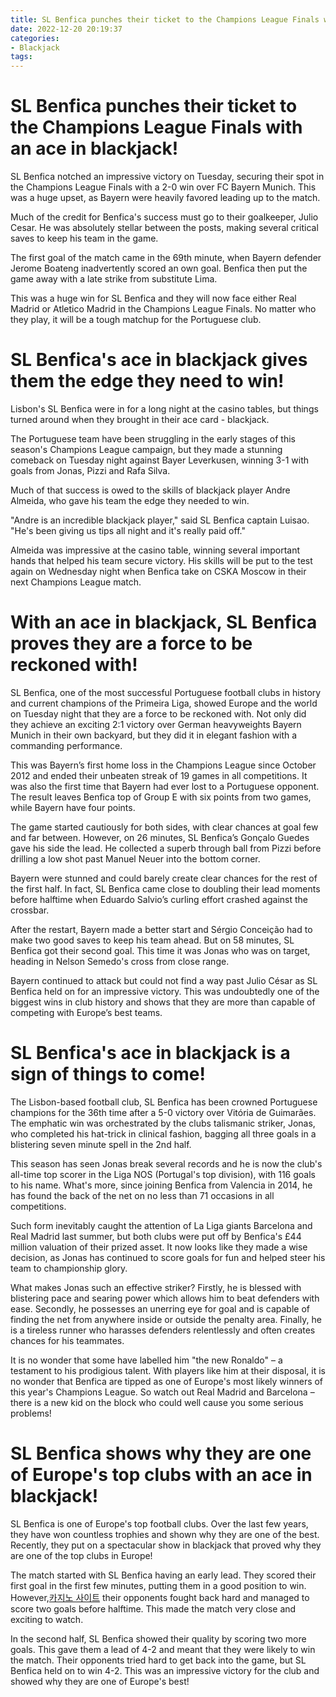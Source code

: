 ```yaml
---
title: SL Benfica punches their ticket to the Champions League Finals with an ace in blackjack!
date: 2022-12-20 20:19:37
categories:
- Blackjack
tags:
---
```



#  SL Benfica punches their ticket to the Champions League Finals with an ace in blackjack!

SL Benfica notched an impressive victory on Tuesday, securing their spot in the Champions League Finals with a 2-0 win over FC Bayern Munich. This was a huge upset, as Bayern were heavily favored leading up to the match.

Much of the credit for Benfica's success must go to their goalkeeper, Julio Cesar. He was absolutely stellar between the posts, making several critical saves to keep his team in the game.

The first goal of the match came in the 69th minute, when Bayern defender Jerome Boateng inadvertently scored an own goal. Benfica then put the game away with a late strike from substitute Lima.

This was a huge win for SL Benfica and they will now face either Real Madrid or Atletico Madrid in the Champions League Finals. No matter who they play, it will be a tough matchup for the Portuguese club.

#  SL Benfica's ace in blackjack gives them the edge they need to win!

Lisbon's SL Benfica were in for a long night at the casino tables, but things turned around when they brought in their ace card - blackjack.

The Portuguese team have been struggling in the early stages of this season's Champions League campaign, but they made a stunning comeback on Tuesday night against Bayer Leverkusen, winning 3-1 with goals from Jonas, Pizzi and Rafa Silva.

Much of that success is owed to the skills of blackjack player Andre Almeida, who gave his team the edge they needed to win.

"Andre is an incredible blackjack player," said SL Benfica captain Luisao. "He's been giving us tips all night and it's really paid off."

Almeida was impressive at the casino table, winning several important hands that helped his team secure victory. His skills will be put to the test again on Wednesday night when Benfica take on CSKA Moscow in their next Champions League match.

#  With an ace in blackjack, SL Benfica proves they are a force to be reckoned with!

SL Benfica, one of the most successful Portuguese football clubs in history and current champions of the Primeira Liga, showed Europe and the world on Tuesday night that they are a force to be reckoned with. Not only did they achieve an exciting 2:1 victory over German heavyweights Bayern Munich in their own backyard, but they did it in elegant fashion with a commanding performance.

This was Bayern’s first home loss in the Champions League since October 2012 and ended their unbeaten streak of 19 games in all competitions. It was also the first time that Bayern had ever lost to a Portuguese opponent. The result leaves Benfica top of Group E with six points from two games, while Bayern have four points.

The game started cautiously for both sides, with clear chances at goal few and far between. However, on 26 minutes, SL Benfica’s Gonçalo Guedes gave his side the lead. He collected a superb through ball from Pizzi before drilling a low shot past Manuel Neuer into the bottom corner.

Bayern were stunned and could barely create clear chances for the rest of the first half. In fact, SL Benfica came close to doubling their lead moments before halftime when Eduardo Salvio’s curling effort crashed against the crossbar.

After the restart, Bayern made a better start and Sérgio Conceição had to make two good saves to keep his team ahead. But on 58 minutes, SL Benfica got their second goal. This time it was Jonas who was on target, heading in Nelson Semedo's cross from close range.

Bayern continued to attack but could not find a way past Julio César as SL Benfica held on for an impressive victory. This was undoubtedly one of the biggest wins in club history and shows that they are more than capable of competing with Europe’s best teams.

#  SL Benfica's ace in blackjack is a sign of things to come!

The Lisbon-based football club, SL Benfica has been crowned Portuguese champions for the 36th time after a 5-0 victory over Vitória de Guimarães. The emphatic win was orchestrated by the clubs talismanic striker, Jonas, who completed his hat-trick in clinical fashion, bagging all three goals in a blistering seven minute spell in the 2nd half.

This season has seen Jonas break several records and he is now the club's all-time top scorer in the Liga NOS (Portugal's top division), with 116 goals to his name. What's more, since joining Benfica from Valencia in 2014, he has found the back of the net on no less than 71 occasions in all competitions.

Such form inevitably caught the attention of La Liga giants Barcelona and Real Madrid last summer, but both clubs were put off by Benfica's £44 million valuation of their prized asset. It now looks like they made a wise decision, as Jonas has continued to score goals for fun and helped steer his team to championship glory.

What makes Jonas such an effective striker? Firstly, he is blessed with blistering pace and searing power which allows him to beat defenders with ease. Secondly, he possesses an unerring eye for goal and is capable of finding the net from anywhere inside or outside the penalty area. Finally, he is a tireless runner who harasses defenders relentlessly and often creates chances for his teammates.

It is no wonder that some have labelled him "the new Ronaldo" – a testament to his prodigious talent. With players like him at their disposal, it is no wonder that Benfica are tipped as one of Europe's most likely winners of this year's Champions League. So watch out Real Madrid and Barcelona – there is a new kid on the block who could well cause you some serious problems!

#  SL Benfica shows why they are one of Europe's top clubs with an ace in blackjack!

SL Benfica is one of Europe's top football clubs. Over the last few years, they have won countless trophies and shown why they are one of the best. Recently, they put on a spectacular show in blackjack that proved why they are one of the top clubs in Europe!

The match started with SL Benfica having an early lead. They scored their first goal in the first few minutes, putting them in a good position to win. However,[카지노 사이트](https://choegocasino.com/) their opponents fought back hard and managed to score two goals before halftime. This made the match very close and exciting to watch.

In the second half, SL Benfica showed their quality by scoring two more goals. This gave them a lead of 4-2 and meant that they were likely to win the match. Their opponents tried hard to get back into the game, but SL Benfica held on to win 4-2. This was an impressive victory for the club and showed why they are one of Europe's best!